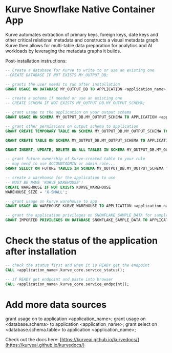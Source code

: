 # Kurve Snowflake Native Container App
Kurve automates extraction of primary keys, foreign keys, date keys and other critical relational metadata and constructs a visual metadata graph.  Kurve then allows for multi-table data preparation for analytics and AI workloads by leveraging the metadata graphs it builds.

Post-installation instructions:
```sql
-- Create a database for Kurve to write to or use an existing one
--CREATE DATABASE IF NOT EXISTS MY_OUTPUT_DB;

-- grants the user needs to run after installation
GRANT USAGE ON DATABASE MY_OUTPUT_DB TO APPLICATION <application_name>;

-- create a schema if needed or use an existing one
-- CREATE SCHEMA IF NOT EXISTS MY_OUTPUT_DB.MY_OUTPUT_SCHEMA;

-- grant usage to the application on your output schema
GRANT USAGE ON SCHEMA MY_OUTPUT_DB.MY_OUTPUT_SCHEMA TO APPLICATION <application_name>;

-- grant other permissions on output schema to application
GRANT CREATE TEMPORARY TABLE ON SCHEMA MY_OUTPUT_DB.MY_OUTPUT_SCHEMA TO APPLICATION <application_name>;

GRANT CREATE TABLE ON SCHEMA MY_OUTPUT_DB.MY_OUTPUT_SCHEMA TO APPLICATION <application_name>;

GRANT INSERT, UPDATE, DELETE ON ALL TABLES IN SCHEMA MY_OUTPUT_DB.MY_OUTPUT_SCHEMA TO APPLICATION <application_name>;

-- grant future ownership of Kurve-created table to your rule
-- may need to use ACCOUNTADMIN or admin role...
GRANT SELECT ON FUTURE TABLES IN SCHEMA MY_OUTPUT_DB.MY_OUTPUT_SCHEMA TO ROLE <my_role>;

-- create a warehouse for the application to use
-- MUST BE NAME 'KURVE_WAREHOUSE'!
CREATE WAREHOUSE IF NOT EXISTS KURVE_WAREHOUSE
WAREHOUSE_SIZE = 'X-SMALL';

-- grant usage on kurve warehouse to app
GRANT USAGE ON WAREHOUSE KURVE_WAREHOUSE TO APPLICATION <application_name>;

-- grant the application privileges on SNOWFLAKE_SAMPLE_DATA for sample tests
GRANT IMPORTED PRIVILEGES ON DATABASE SNOWFLAKE_SAMPLE_DATA TO APPLICATION <application_name>;
```

# Check the status of the application after installation
```sql
-- check the status first and when it is READY get the endpoint
CALL <application_name>.kurve_core.service_status();

-- if READY get endpoint and paste into browser
CALL <application_name>.kurve_core.service_endpoint();
```

# Add more data sources
grant usage on <database> to application <application_name>;
grant usage on <database.schema> to application <application_name>;
grant select on <database.schema.table> to application <application_name>;

Check out the docs here: [https://kurveai.github.io/kurvedocs/](https://kurveai.github.io/kurvedocs/)
